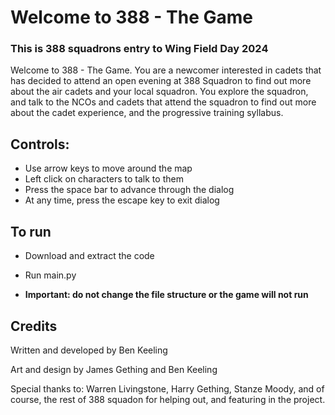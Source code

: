 # Welcome to 388 - The Game

### This is 388 squadrons entry to Wing Field Day 2024

Welcome to 388 - The Game. You are a newcomer interested in cadets that has decided to attend an open evening at 388 Squadron to find out more about the air cadets and your local squadron.
You explore the squadron, and talk to the NCOs and cadets that attend the squadron to find out more about the cadet experience, and the progressive training syllabus.

## Controls:
 - Use arrow keys to move around the map
 - Left click on characters to talk to them
 - Press the space bar to advance through the dialog
 - At any time, press the escape key to exit dialog

## To run
- Download and extract the code
- Run main.py

- **Important: do not change the file structure or the game will not run**

## Credits
Written and developed by Ben Keeling

Art and design by James Gething and Ben Keeling

Special thanks to: Warren Livingstone, Harry Gething, Stanze Moody, and of course, the rest of 388 squadon for helping out, and featuring in the project.
